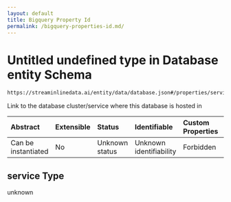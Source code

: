 ```yaml
---
layout: default
title: Bigquery Property Id
permalink: /bigquery-properties-id.md/
---
```

# Untitled undefined type in Database entity Schema

```txt
https://streaminlinedata.ai/entity/data/database.json#/properties/service
```

Link to the database cluster/service where this database is hosted in

| Abstract            | Extensible | Status         | Identifiable            | Custom Properties | Additional Properties | Access Restrictions | Defined In                                                         |
| :------------------ | :--------- | :------------- | :---------------------- | :---------------- | :-------------------- | :------------------ | :----------------------------------------------------------------- |
| Can be instantiated | No         | Unknown status | Unknown identifiability | Forbidden         | Allowed               | none                | [database.json*](database.md "open original schema") |

## service Type

unknown
